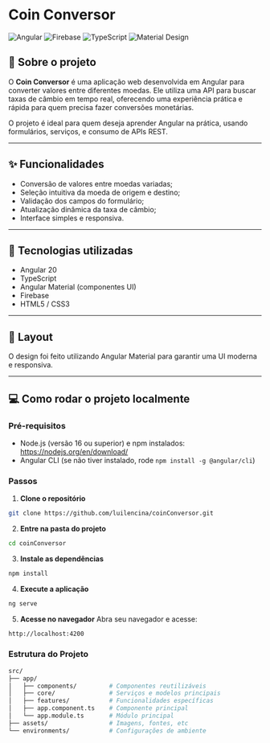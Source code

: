 # Coin Conversor

![Angular](https://img.shields.io/badge/Angular-%23DD0031.svg?style=flat&logo=angular&logoColor=white)
![Firebase](https://img.shields.io/badge/Firebase-FFCA28?style=flat&logo=firebase&logoColor=black)
![TypeScript](https://img.shields.io/badge/TypeScript-3178C6?style=flat&logo=typescript&logoColor=white)
![Material Design](https://img.shields.io/badge/Angular_Material-007ACC?style=flat&logo=angular&logoColor=white)

## 🚀 Sobre o projeto

O **Coin Conversor** é uma aplicação web desenvolvida em Angular para converter valores entre diferentes moedas. Ele utiliza uma API para buscar taxas de câmbio em tempo real, oferecendo uma experiência prática e rápida para quem precisa fazer conversões monetárias.

O projeto é ideal para quem deseja aprender Angular na prática, usando formulários, serviços, e consumo de APIs REST.

---

## ✨ Funcionalidades

- Conversão de valores entre moedas variadas;
- Seleção intuitiva da moeda de origem e destino;
- Validação dos campos do formulário;
- Atualização dinâmica da taxa de câmbio;
- Interface simples e responsiva.

---

## 📂 Tecnologias utilizadas

- Angular 20  
- TypeScript  
- Angular Material (componentes UI)  
- Firebase
- HTML5 / CSS3  

---

## 🎨 Layout

O design foi feito utilizando Angular Material para garantir uma UI moderna e responsiva.

---

## 💻 Como rodar o projeto localmente

### Pré-requisitos

- Node.js (versão 16 ou superior) e npm instalados:  
  https://nodejs.org/en/download/  
- Angular CLI (se não tiver instalado, rode `npm install -g @angular/cli`)

### Passos

1. **Clone o repositório**
```bash
git clone https://github.com/luilencina/coinConversor.git
```

2. **Entre na pasta do projeto**
```bash
cd coinConversor
```

3. **Instale as dependências**
```bash
npm install
```
4. **Execute a aplicação**
``` bash
ng serve
```
5. **Acesse no navegador**
Abra seu navegador e acesse:
```bash
http://localhost:4200
```

### Estrutura do Projeto
```bash
src/
├── app/
│   ├── components/         # Componentes reutilizáveis
│   ├── core/               # Serviços e modelos principais
│   ├── features/           # Funcionalidades específicas
│   ├── app.component.ts    # Componente principal
│   └── app.module.ts       # Módulo principal
├── assets/                 # Imagens, fontes, etc
└── environments/           # Configurações de ambiente
```




